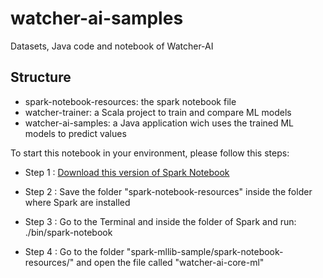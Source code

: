 # watcher-ai-samples
Datasets, Java code and notebook of Watcher-AI

## Structure
- spark-notebook-resources: the spark notebook file
- watcher-trainer: a Scala project to train and compare ML models
- watcher-ai-samples: a Java application wich uses the trained ML models to predict values


To start this notebook in your environment, please follow this steps:

* Step 1 : [Download this version of Spark Notebook](http://spark-notebook.io/dl/zip/0.6.3/2.10/1.6.0/2.6.0/true/true)

* Step 2 : Save the folder "spark-notebook-resources" inside the folder where Spark are installed

* Step 3 : Go to the Terminal and inside the folder of Spark and run: ./bin/spark-notebook

* Step 4 : Go to the folder "spark-mllib-sample/spark-notebook-resources/" and open the file called "watcher-ai-core-ml"

